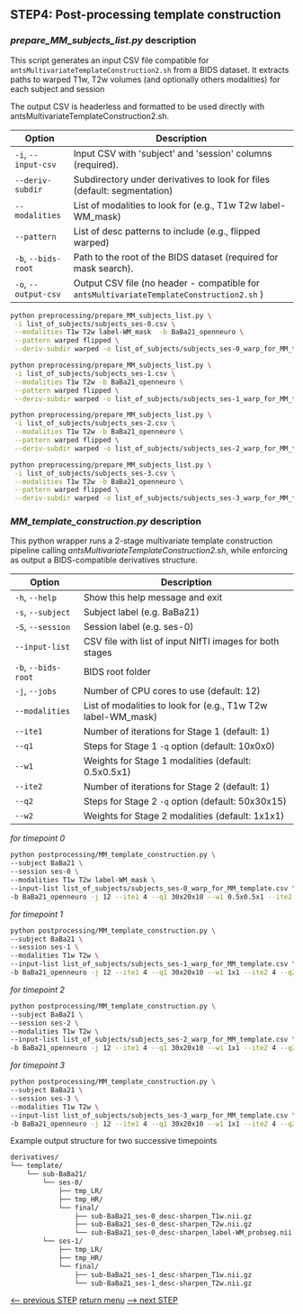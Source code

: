 ## STEP4: Post-processing template construction

### _prepare_MM_subjects_list.py_ description

This script generates an input CSV file compatible for `antsMultivariateTemplateConstruction2.sh` from a BIDS dataset.
It extracts paths to warped T1w, T2w volumes (and optionally others modalities) for each subject and session

The output CSV is headerless and formatted to be used directly with antsMultivariateTemplateConstruction2.sh.

| Option               | Description                                                                              |
|----------------------|------------------------------------------------------------------------------------------|
| `-i`, `--input-csv`  | Input CSV with 'subject' and 'session' columns (required).                               |
| `--deriv-subdir`     | Subdirectory under derivatives to look for files (default: segmentation)                 |
| `--modalities`       | List of modalities to look for (e.g., T1w T2w label-WM_mask)                             |
| `--pattern`          | List of desc patterns to include (e.g., flipped warped)                            |
| `-b`, `--bids-root`  | Path to the root of the BIDS dataset (required for mask search).                         |
| `-o`, `--output-csv` | Output CSV file (no header - compatible for `antsMultivariateTemplateConstruction2.sh` ) |


```bash
python preprocessing/prepare_MM_subjects_list.py \
 -i list_of_subjects/subjects_ses-0.csv \
 --modalities T1w T2w label-WM_mask  -b BaBa21_openneuro \
 --pattern warped flipped \
 --deriv-subdir warped -o list_of_subjects/subjects_ses-0_warp_for_MM_template.csv
```

```bash
python preprocessing/prepare_MM_subjects_list.py \
 -i list_of_subjects/subjects_ses-1.csv \
 --modalities T1w T2w -b BaBa21_openneuro \
 --pattern warped flipped \
 --deriv-subdir warped -o list_of_subjects/subjects_ses-1_warp_for_MM_template.csv
```

```bash
python preprocessing/prepare_MM_subjects_list.py \
 -i list_of_subjects/subjects_ses-2.csv \
 --modalities T1w T2w -b BaBa21_openneuro \
 --pattern warped flipped \
 --deriv-subdir warped -o list_of_subjects/subjects_ses-2_warp_for_MM_template.csv
```

```bash
python preprocessing/prepare_MM_subjects_list.py \
 -i list_of_subjects/subjects_ses-3.csv \
 --modalities T1w T2w -b BaBa21_openneuro \
 --pattern warped flipped \
 --deriv-subdir warped -o list_of_subjects/subjects_ses-3_warp_for_MM_template.csv
```

### _MM_template_construction.py_ description
This python wrapper runs a 2-stage multivariate template construction pipeline calling _antsMultivariateTemplateConstruction2.sh_, while enforcing as output a BIDS-compatible derivatives structure.

| Option              | Description                                                   |
| ------------------- |---------------------------------------------------------------|
| `-h`, `--help`      | Show this help message and exit                               |
| `-s`, `--subject`   | Subject label (e.g. BaBa21)                                   |
| `-S`, `--session`   | Session label (e.g. ses-0)                                    |
| `--input-list`      | CSV file with list of input NIfTI images for both stages      |
| `-b`, `--bids-root` | BIDS root folder                                              |
| `-j`, `--jobs`      | Number of CPU cores to use (default: 12)                      |
| `--modalities`      | List of modalities to look for (e.g., T1w T2w label-WM_mask)  |
| `--ite1`            | Number of iterations for Stage 1 (default: 1)                 |
| `--q1`              | Steps for Stage 1 `-q` option (default: 10x0x0)               |
| `--w1`              | Weights for Stage 1 modalities (default: 0.5x0.5x1)           |
| `--ite2`            | Number of iterations for Stage 2 (default: 1)                 |
| `--q2`              | Steps for Stage 2 `-q` option (default: 50x30x15)             |
| `--w2`              | Weights for Stage 2 modalities (default: 1x1x1)               |

_for timepoint 0_
```bash
python postprocessing/MM_template_construction.py \
--subject BaBa21 \
--session ses-0 \
--modalities T1w T2w label-WM_mask \ 
--input-list list_of_subjects/subjects_ses-0_warp_for_MM_template.csv \
-b BaBa21_openneuro -j 12 --ite1 4 --q1 30x20x10 --w1 0.5x0.5x1 --ite2 4 --q2 50x30x15 --w2 1x1x1
```

_for timepoint 1_
```bash
python postprocessing/MM_template_construction.py \
--subject BaBa21 \
--session ses-1 \
--modalities T1w T2w \ 
--input-list list_of_subjects/subjects_ses-1_warp_for_MM_template.csv \
-b BaBa21_openneuro -j 12 --ite1 4 --q1 30x20x10 --w1 1x1 --ite2 4 --q2 50x30x15 --w2 1x1
```

_for timepoint 2_
```bash
python postprocessing/MM_template_construction.py \
--subject BaBa21 \
--session ses-2 \
--modalities T1w T2w \ 
--input-list list_of_subjects/subjects_ses-2_warp_for_MM_template.csv \
-b BaBa21_openneuro -j 12 --ite1 4 --q1 30x20x10 --w1 1x1 --ite2 4 --q2 50x30x15 --w2 1x1
```

_for timepoint 3_
```bash
python postprocessing/MM_template_construction.py \
--subject BaBa21 \
--session ses-3 \
--modalities T1w T2w \ 
--input-list list_of_subjects/subjects_ses-3_warp_for_MM_template.csv \
-b BaBa21_openneuro -j 12 --ite1 4 --q1 30x20x10 --w1 1x1 --ite2 4 --q2 50x30x15 --w2 1x1
```

Example output structure for two successive timepoints
```bash
derivatives/
└── template/
    └── sub-BaBa21/
        └── ses-0/
            ├── tmp_LR/
            ├── tmp_HR/
            └── final/
                ├── sub-BaBa21_ses-0_desc-sharpen_T1w.nii.gz
                ├── sub-BaBa21_ses-0_desc-sharpen_T2w.nii.gz
                └── sub-BaBa21_ses-0_desc-sharpen_label-WM_probseg.nii.gz
        └── ses-1/
            ├── tmp_LR/
            ├── tmp_HR/
            └── final/
                ├── sub-BaBa21_ses-1_desc-sharpen_T1w.nii.gz
                └── sub-BaBa21_ses-1_desc-sharpen_T2w.nii.gz
```

[<-- previous STEP](../preprocessing/denoise_realign.md) [return menu](../pipeline3D.md) [--> next STEP](generate_TPM.md)